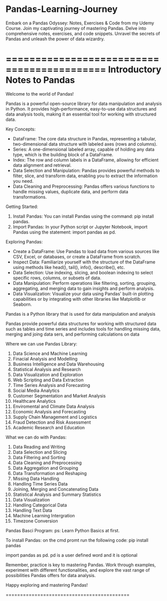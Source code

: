 # Pandas-Learning-Journey
Embark on a Pandas Odyssey: Notes, Exercises &amp; Code from my Udemy Course. Join my captivating journey of mastering Pandas. Delve into comprehensive notes, exercises, and code snippets. Unravel the secrets of Pandas and unleash the power of data wizardry.


===========================================
Introductory Notes to Pandas
===========================================

Welcome to the world of Pandas!

Pandas is a powerful open-source library for data manipulation and analysis in Python. It provides high-performance, easy-to-use data structures and data analysis tools, making it an essential tool for working with structured data.

Key Concepts:
- DataFrame: The core data structure in Pandas, representing a tabular, two-dimensional data structure with labeled axes (rows and columns).
- Series: A one-dimensional labeled array, capable of holding any data type, which is the building block of a DataFrame.
- Index: The row and column labels in a DataFrame, allowing for efficient data alignment and retrieval.
- Data Selection and Manipulation: Pandas provides powerful methods to filter, slice, and transform data, enabling you to extract the information you need.
- Data Cleaning and Preprocessing: Pandas offers various functions to handle missing values, duplicate data, and perform data transformations.

Getting Started:
1. Install Pandas: You can install Pandas using the command: pip install pandas.
2. Import Pandas: In your Python script or Jupyter Notebook, import Pandas using the statement: import pandas as pd.

Exploring Pandas:
- Create a DataFrame: Use Pandas to load data from various sources like CSV, Excel, or databases, or create a DataFrame from scratch.
- Inspect Data: Familiarize yourself with the structure of the DataFrame using methods like head(), tail(), info(), describe(), etc.
- Data Selection: Use indexing, slicing, and boolean indexing to select specific rows, columns, or subsets of data.
- Data Manipulation: Perform operations like filtering, sorting, grouping, aggregating, and merging data to gain insights and perform analysis.
- Data Visualization: Visualize your data using Pandas' built-in plotting capabilities or by integrating with other libraries like Matplotlib or Seaborn.

Pandas is a Python library that is used for data manipulation and analysis

Pandas provide powerful data structures for working with structured data such as tables and  time series and includes tools for handling missing data, merging and joing data sers, and performing calculations on data

Where we can use Pandas Library:

1. Data Science and Machine Learning
2. Finacial  Analysis and  Modelling
3. Business Intelligence and Data Warehousing
4. Statistical Analysis and Research
5. Data Visualization and Exploration
6. Web Scripting and Data Extraction
7. Time Series Analysis and Forecasting 
8. Social Media Analytics 
9. Customer Segmentation and Market Analysis 
10. Healthcare Analytics
11. Enviromental and Climate Data Analysis
12. Economic Analysis and Forecasting 
13. Supply Chain Management and Logistics
14. Fraud Detection and Risk Assessment
15. Academic Research and Education


What we can do with Pandas:

1. Data Reading and Writing
2. Data Selection and Slicing
3. Data Filtering and Sorting
4. Data Cleaning and Preprocessing 
5. Data Aggregation and Grouping 
6. Data Transformation and Reshaping
7. Missing Data Handling 
8. Handling Time Series Data
9. Joining, Merging and Concatenating Data
10. Statistical Analysis and Summary Statistics
11. Data Visualization
12. Handling Categorical Data
13. Handling Text Data
14. Machine Learning Intergration
15. Timezone Conversion

Pandas Basci Program:
ps: Learn Python Basics at first.

To install Pandas: on the 	cmd promt run the following code:	pip install pandas

import pandas as pd. pd is a user defined word and it is optional



Remember, practice is key to mastering Pandas. Work through examples, experiment with different functionalities, and explore the vast range of possibilities Pandas offers for data analysis.

Happy exploring and mastering Pandas!

===========================================

